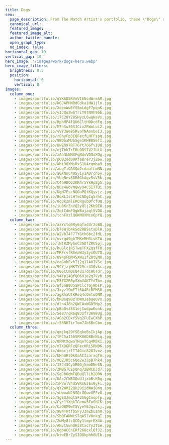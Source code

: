 ```yaml
---
title: Dogs
seo:
  page_description: From The Match Artist's portfolio, these \"Dogs\" shots helped our customers go on more dates, and for many, find the love of their life.
  canonical_url:
  featured_image:
  featured_image_alt:
  author_twitter_handle:
  open_graph_type:
  no_index: false
horizontal_gap: 10
vertical_gap: 10
hero_image: '/images/work/dogs-hero.webp'
hero_image_filters:
  brightness: 0.5
  position:
    horizontal: 0
    vertical: 0
images:
  column_one:
    - images/portfolio/qYK6D5RVmVI6NcdWreAM.jpg
    - images/portfolio/kGJAPHNRdCdkaiHW1jln.jpg
    - images/portfolio/XoeoWwEYS5mLdgF7pqnK.jpg
    - images/portfolio/yIJQoZwbTriT9tN9h9bb.jpg
    - images/portfolio/i7C28Y28SHyzL6wqHaVs.jpg
    - images/portfolio/RphMP4fQU6CltH0DcdFg.jpg
    - images/portfolio/M7nSw30SJCiv2RWoLui2.jpg
    - images/portfolio/vVY3We85RvaTNAmnbeIJ.jpg
    - images/portfolio/r8hyFp3EQFecfLHFFspq.jpg
    - images/portfolio/9BDbaMUbSge1KH88S6fI.jpg
    - images/portfolio/DwZh97RT76Yt76GfvIUd.jpg
    - images/portfolio/ejTbkTrERLOBS7V2JUiX.jpg
    - images/portfolio/zAh3kNNSFqNdoVDOdXOg.jpg
    - images/portfolio/p6O2odU9RfaBrer3jZ6w.jpg
    - images/portfolio/Wht90YMsRxS1UArqmba9.jpg
    - images/portfolio/augTiQAXQw2cdaafLmNN.jpg
    - images/portfolio/aGXNnC40SyiyIAUrch5y.jpg
    - images/portfolio/VUqNev8DR0GkAgv5vV5k.jpg
    - images/portfolio/C4b9BOQ2KK4r5YkHp2g5.jpg
    - images/portfolio/Buz4woVNQwy94CSI7TQi.jpg
    - images/portfolio/KgH7EscNQOaPQtKQyvjz.jpg
    - images/portfolio/BoXLIsLHTmCNDgCq5rhC.jpg
    - images/portfolio/0q3kZmlERCRgubDfcfUQ.jpg
    - images/portfolio/iu8KrZnVQ2yQlj2Kb9E8.jpg
    - images/portfolio/2qtCdmFQgW8ajaqt5VOU.jpg
    - images/portfolio/tcnFXzlQ6KM8XMco6pYQ.jpg
  column_two:
    - images/portfolio/azYctq0Ry6qfxd3r2oBQ.jpg
    - images/portfolio/b7eWjb4kSd2RBSstaDlH.jpg
    - images/portfolio/W2Vb74F7TYGth6bc2fdL.jpg
    - images/portfolio/uvrgA9gbTMKeMH3ivKTW.jpg
    - images/portfolio/lNtRZMySoC3GDfZRU5pj.jpg
    - images/portfolio/huGlcjR5TweTFXZqsfF0.jpg
    - images/portfolio/MRFrvfRSeaW3y3yxOU7Q.jpg
    - images/portfolio/O94pFDM4SXWu1fZ8tENU.jpg
    - images/portfolio/caGobFvhTj2g1lAUIVSc.jpg
    - images/portfolio/9CYjzjHKTY29cr41Qvkc.jpg
    - images/portfolio/6G6CCmQsQ4u17dCHUTdr.jpg
    - images/portfolio/V4Yp14QfQ0601e2g7Vyb.jpg
    - images/portfolio/M3ZX2R0pSXmVAKTYdTbv.jpg
    - images/portfolio/Wf5mB0U5SPClcTGjWbsP.jpg
    - images/portfolio/3xyz19mETt6A4RiRFMS0.jpg
    - images/portfolio/agXhaUtKRsq4cOmtoQNM.jpg
    - images/portfolio/hR8oq98zTDWmJebqeOVX.jpg
    - images/portfolio/dln4J8h2QWCAxWGD5Mp2.jpg
    - images/portfolio/pBaDv3SS1ejIwdpwKonk.jpg
    - images/portfolio/Se87rqR6q8Jzf73A98Ug.jpg
    - images/portfolio/AGb2CDxfSVq2FUIwCXhP.jpg
    - images/portfolio/r5RNHTirTom7JbSBnCbm.jpg
  column_three:
    - images/portfolio/qmjkq29fSEqkeBsIkjAp.jpg
    - images/portfolio/tPC5aI56SPK06D8BnNLq.jpg
    - images/portfolio/0PMtXqwoTHqeTCq4M5KI.jpg
    - images/portfolio/mTXDGRFzQFecHRi5RN0K.jpg
    - images/portfolio/dmocjzfTTAGic828Ivxz.jpg
    - images/portfolio/bHnWHtQkOaACIzarxqTA.jpg
    - images/portfolio/mQZJH5c6Qo2w3JpB7hk4.jpg
    - images/portfolio/1SJ43CyGR0Gj5moDNe3N.jpg
    - images/portfolio/ZMBGTCEpQnq72BRCDJd7.jpg
    - images/portfolio/SgJbOgWFQBuQllLb2O0N.jpg
    - images/portfolio/UAc2CWBGQuUJjxbBsK0g.jpg
    - images/portfolio/xPVwlVhdSVKs6JEx0yFi.jpg
    - images/portfolio/qY2WRI2QD29iidWWj8ng.jpg
    - images/portfolio/vUwxaN2NSQiGQwvGEFvU.jpg
    - images/portfolio/SgSUJmqtSF2SGgCnopfp.jpg
    - images/portfolio/Cyc1YXgkTGemw3FoOdCK.jpg
    - images/portfolio/CaQ0M9wTSVyeY6Jqv7xj.jpg
    - images/portfolio/984THtfbSFyJ3mZbuzmR.jpg
    - images/portfolio/SbQFANWtS7qA5lV0nkqI.jpg
    - images/portfolio/ZwMy8lcQCOy1lmprEX4A.jpg
    - images/portfolio/ANvCGwnQHi8CxcYy3tSe.jpg
    - images/portfolio/OgbWCCnERf268cxl6fJ2.jpg
    - images/portfolio/ktwEBrZySIO8kphh0UIb.jpg
---
```


